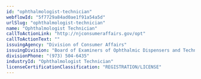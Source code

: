 ```yaml
---
id: "ophthalmologist-technician"
webflowId: "5f7729a84ad0ae1f91a54a5d"
urlSlug: "ophthalmologist-technician"
name: "Ophthalmologist Technician"
callToActionLink: "http://njconsumeraffairs.gov/opt"
callToActionText: ""
issuingAgency: "Division of Consumer Affairs"
issuingDivision: "Board of Examiners of Ophthalmic Dispensers and Technicians"
divisionPhone: "(973) 504-6435"
industryId: "Ophthalmologist Technician"
licenseCertificationClassification: "REGISTRATION/LICENSE"
---
```

